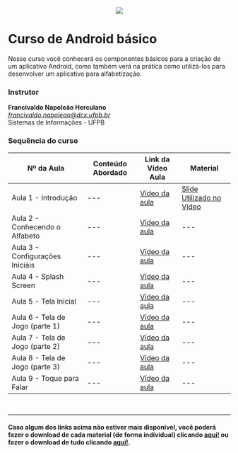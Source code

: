 <p align="center">
  <img src="https://github.com/a4s-ufpb/Designs/blob/master/logo_slogan.png" />
</p>

# Curso de Android básico

Nesse curso você conhecerá os componentes básicos para a criação de um aplicativo Android, como também verá na prática como utilizá-los para desenvolver um aplicativo para alfabetização.

### Instrutor
**Francivaldo Napoleão Herculano** </br>
*francivaldo.napoleao@dcx.ufpb.br* </br>
Sistemas de Informações - UFPB 


### Sequência do curso

| Nº da Aula | Conteúdo Abordado | Link da Vídeo Aula | Material |
| -- | -- | -- | -- |
| Aula 1 - Introdução | --- | [Vídeo da aula ](https://www.youtube.com/watch?v=re6skw96AUk&list=PLvvprU6lfoKhxuKOhV-RfEq0-6fV5NVsF&index=1) | [Slide Utilizado no Vídeo](https://docs.google.com/presentation/d/1aM5jXkQ3aokBHLzz4WVNIoTICXZL5G-UifHEenVvAAs/edit?usp=sharing) |
| Aula 2 - Conhecendo o Alfabeto | --- | [Vídeo da aula ]( https://www.youtube.com/watch?v=fW5v6fDpDwc&list=PLvvprU6lfoKhxuKOhV-RfEq0-6fV5NVsF&index=2) | --- |
| Aula 3 - Configurações Iniciais | --- | [Vídeo da aula ]( https://www.youtube.com/watch?v=fW5v6fDpDwc&list=PLvvprU6lfoKhxuKOhV-RfEq0-6fV5NVsF&index=3) | --- |
| Aula 4 - Splash Screen | --- | [Vídeo da aula ]( https://www.youtube.com/watch?v=fW5v6fDpDwc&list=PLvvprU6lfoKhxuKOhV-RfEq0-6fV5NVsF&index=4) | --- |
| Aula 5 - Tela Inicial | --- | [Vídeo da aula ]( https://www.youtube.com/watch?v=fW5v6fDpDwc&list=PLvvprU6lfoKhxuKOhV-RfEq0-6fV5NVsF&index=5) | --- |
| Aula 6 - Tela de Jogo (parte 1) | --- | [Vídeo da aula ]( https://www.youtube.com/watch?v=fW5v6fDpDwc&list=PLvvprU6lfoKhxuKOhV-RfEq0-6fV5NVsF&index=6) | --- |
| Aula 7 - Tela de Jogo (parte 2) | --- | [Vídeo da aula ]( https://www.youtube.com/watch?v=fW5v6fDpDwc&list=PLvvprU6lfoKhxuKOhV-RfEq0-6fV5NVsF&index=7) | --- |
| Aula 8 - Tela de Jogo (parte 3) | --- | [Vídeo da aula ]( https://www.youtube.com/watch?v=fW5v6fDpDwc&list=PLvvprU6lfoKhxuKOhV-RfEq0-6fV5NVsF&index=8) | --- |
| Aula 9 - Toque para Falar | --- | [Vídeo da aula ]( https://www.youtube.com/watch?v=fW5v6fDpDwc&list=PLvvprU6lfoKhxuKOhV-RfEq0-6fV5NVsF&index=9) | --- |


</br>

--- 
#### Caso algum dos links acima não estiver mais disponível, você poderá fazer o download de cada material (de forma indívidual) clicando [aqui!](https://github.com/a4s-ufpb/Acoes-Formacao/tree/master/Android-basico) ou fazer o download de tudo clicando [aqui!](https://drive.google.com/file/d/1EYQVyTDV_LaA39JhftrAm2zF_SFoGtPv/view?usp=sharing).
